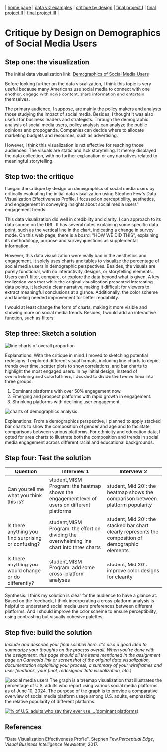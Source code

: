 | [home page](https://myrashen.github.io/Shihan-Shen-portfolio/) | [data viz examples](dataviz-examples) | [critique by design](critique-by-design) | [final project I](final-project-part-one) | [final project II](final-project-part-two) | [final project III](final-project-part-three) |

# Critique by Design on Demographics of Social Media Users  

## Step one: the visualization

The initial data visualization link: [Demographics of Social Media Users](https://www.pewresearch.org/internet/fact-sheet/social-media/?tabItem=3345cffa-94a6-4e74-9272-70dee1e0e213#who-uses-each-social-media-platform)

Before looking further on the data visualization, I think this topic is very useful because many Americans use social media to connect with one another, engage with news content, share information and entertain themselves. 

The primary audience, I suppose, are mainly the policy makers and analysts those studying the impact of social media. Besides, I thought it was also useful for business leaders and strategists. Through the demographic analysis of social media users, policy analysts can analyze the public opinions and propoganda. Companies can decide where to allocate marketing budgets and resources, such as  advertising. 

However, I think this visualization is not effective for reaching those audiences. The visuals are static and lack storytelling. It merely displayed the data collection, with no further explanation or any narratives related to meaningful storytelling.

## Step two: the critique

I began the critique by design on demographics of social media users by critically evaluating the initial data visualization using Stephen Few's Data Visualization Effectiveness Profile. I focused on perceptibility, aesthetics, and engagement in conveying insights about social media users' engagement trends. 

This data visualization did well in credibility and clarity. I can approach to its data source on the URL. It has several notes explaining some specific data point, such as the vertical line in the chart, indicating a change in survey mode. On this web page, there is a board, "HOW WE DID THIS", explaining its methodology, purpose and survey questions as supplemental information.

However, this data visualization were really bad in the aesthetics and engagement. It solely uses charts and tables to visualize the percentage of social media users in demographic perspectives.  Besides, the visuals are purely functional, with no interactivity, designs, or storytelling elements. Users can’t filter, compare, or explore the data beyond what is given. A key realization was that while the original visualization presented interesting data points, it lacked a clear narrative, making it difficult for viewers to extract meaningful conclusions at a glance. Additionally, the color scheme and labeling needed improvement for better readability.

I would at least change the form of charts, making it more visible and showing more on social media trends. Besides, I would add an interactive function, such as filters.

## Step three: Sketch a solution

![line charts of overall proportion](WechatIMG2.jpg)

Explanations:
With the critique in mind, I moved to sketching potential redesigns. I explored different visual formats, including line charts to depict trends over time, scatter plots to show correlations, and bar charts to highlight the most engaged users. In my initial design, instead of overwhelming and colorful lines, I decided to divide the twelve lines into three groups:
1) Dominant platforms with over 50% engagement now.
2) Emerging and prospect platforms with rapid growth in engagement.
3) Shrinking platforms with declining user engagement.

![charts of demographics analysis](WechatIMG3.jpg)

Explanations:
From a demographics perspective, I planned to apply stacked bar charts to show the composition of gender and age and to facilitate comparisons between various platforms. For ethnicity and education data, I opted for area charts to illustrate both the composition and trends in social media engagement across different racial and educational backgrounds. 

## Step four: Test the solution

| Question | Interview 1 | Interview 2 |
|----------|-------------|-------------|
|Can you tell me what you think this is?|student,MISM Program: the heatmap shows the engagement level of users on different platforms|student, Mid 20': the heatmap shows the comparison between platform popularity|
|Is there anything you find surprising or confusing?|student,MISM Program: the effort on dividing the overwhelming line chart into three charts|student, Mid 20': the stacked bar chart clearly represents the composition of demographic elements|
|Is there anything you would change or do differently?|student,MISM Program: add some cross-platform analyses|student, Mid 20': improve color designs for clearity|

Synthesis: 
I think my solution is clear for the audience to have a glance at. Based on the feedback, I think incorporating a cross-platform analysis is helpful to understand social media users'preferences between different platforms. And I should improve the color scheme to ensure perceptibility, using contrasting but visually cohesive palettes.

## Step five: build the solution

_Include and describe your final solution here. It's also a good idea to summarize your thoughts on the process overall. When you're done with the assignment, this page should all the items mentioned in the assignment page on Canvas(a link or screenshot of the original data visualization, documentation explaining your process, a summary of your wireframes and user feedback, your final, redesigned data visualization, etc.)._

![social media users](socialmediaheatmap.png)
The graph is a treemap visualization that illustrates the percentage of U.S. adults who report using various social media platforms as of June 10, 2024. The purpose of the graph is to provide a comparative overview of social media platform usage among U.S. adults, emphasizing the relative popularity of different platforms.

<div class='tableauPlaceholder' id='viz1739411300305' style='position: relative'>
   <noscript><a href='#'><img alt='% of U.S. adults who say they ever use …(dominant platforms) ' src='https:&#47;&#47;public.tableau.com&#47;static&#47;images&#47;so&#47;socialmediausers&#47;Sheet1&#47;1_rss.png' style='border: none' /></a></noscript>
   <object class='tableauViz'  style='display:none;'>
      <param name='host_url' value='https%3A%2F%2Fpublic.tableau.com%2F' />
      <param name='embed_code_version' value='3' />
      <param name='site_root' value='' />
      <param name='name' value='socialmediausers&#47;Sheet1' />
      <param name='tabs' value='no' />
      <param name='toolbar' value='yes' />
      <param name='static_image' value='https:&#47;&#47;public.tableau.com&#47;static&#47;images&#47;so&#47;socialmediausers&#47;Sheet1&#47;1.png' />
      <param name='animate_transition' value='yes' />
      <param name='display_static_image' value='yes' />
      <param name='display_spinner' value='yes' />
      <param name='display_overlay' value='yes' />
      <param name='display_count' value='yes' />
      <param name='language' value='zh-CN' />
   </object>
</div>
<script type='text/javascript'>                    var divElement = document.getElementById('viz1739411300305');                    var vizElement = divElement.getElementsByTagName('object')[0];                    vizElement.style.width='100%';vizElement.style.height=(divElement.offsetWidth*0.75)+'px';                    var scriptElement = document.createElement('script');                    scriptElement.src = 'https://public.tableau.com/javascripts/api/viz_v1.js';                    vizElement.parentNode.insertBefore(scriptElement, vizElement);                </script>

## References
"Data Visualization Effectiveness Profile", Stephen Few,*Perceptual Edge*, *Visual Business Intelligence Newsletter*, 2017.
